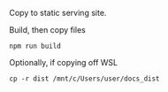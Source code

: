Copy to static serving site.

Build, then copy files

`npm run build`

Optionally, if copying off WSL

`cp -r dist /mnt/c/Users/user/docs_dist`